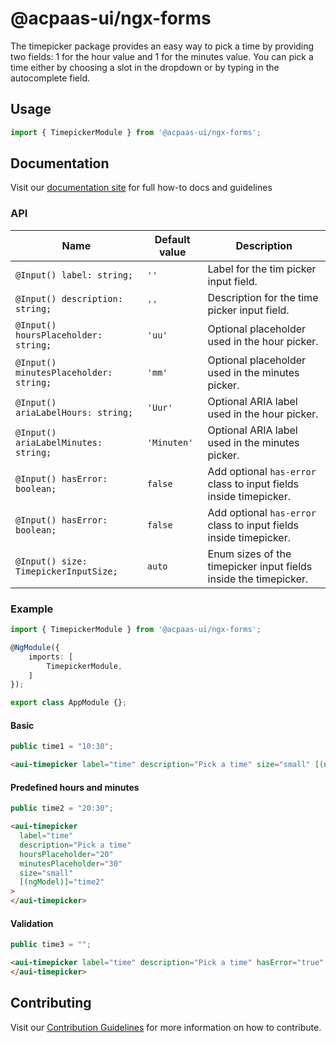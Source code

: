 # @acpaas-ui/ngx-forms

The timepicker package provides an easy way to pick a time by providing two fields: 1 for the hour value and 1 for the minutes value. You can pick a time either by choosing a slot in the dropdown or by typing in the autocomplete field.

## Usage

```typescript
import { TimepickerModule } from '@acpaas-ui/ngx-forms';
```

## Documentation

Visit our [documentation site](https://antwerp-ui.digipolis.be/) for full how-to docs and guidelines

### API

| Name                                   | Default value | Description                                                       |
| -------------------------------------- | ------------- | ----------------------------------------------------------------- |
| `@Input() label: string;`              | `''`          | Label for the tim picker input field.                             |
| `@Input() description: string;`        | `''`          | Description for the time picker input field.                      |
| `@Input() hoursPlaceholder: string;`   | `'uu'`        | Optional placeholder used in the hour picker.                     |
| `@Input() minutesPlaceholder: string;` | `'mm'`        | Optional placeholder used in the minutes picker.                  |
| `@Input() ariaLabelHours: string;`     | `'Uur'`       | Optional ARIA label used in the hour picker.                      |
| `@Input() ariaLabelMinutes: string;`   | `'Minuten'`   | Optional ARIA label used in the minutes picker.                   |
| `@Input() hasError: boolean;`          | `false`       | Add optional `has-error` class to input fields inside timepicker. |
| `@Input() hasError: boolean;`          | `false`       | Add optional `has-error` class to input fields inside timepicker. |
| `@Input() size: TimepickerInputSize;`  | `auto`        | Enum sizes of the timepicker input fields inside the timepicker.  |

### Example

```typescript
import { TimepickerModule } from '@acpaas-ui/ngx-forms';

@NgModule({
    imports: [
        TimepickerModule,
    ]
});

export class AppModule {};
```

#### Basic

```typescript
public time1 = "10:30";
```

```html
<aui-timepicker label="time" description="Pick a time" size="small" [(ngModel)]="time1"> </aui-timepicker>
```

#### Predefined hours and minutes

```typescript
public time2 = "20:30";
```

```html
<aui-timepicker
  label="time"
  description="Pick a time"
  hoursPlaceholder="20"
  minutesPlaceholder="30"
  size="small"
  [(ngModel)]="time2"
>
</aui-timepicker>
```

#### Validation

```typescript
public time3 = "";
```

```html
<aui-timepicker label="time" description="Pick a time" hasError="true" size="large" [(ngModel)]="time3">
</aui-timepicker>
```

## Contributing

Visit our [Contribution Guidelines](../../../../../CONTRIBUTING.md) for more information on how to contribute.
